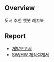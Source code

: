 ## Overview

도서 추천 챗봇 레꼬북

## Report
* [개발보고서](https://github.com/defwdahyun0/recoBook/blob/main/2021%20%ED%95%9C%EC%9D%B4%EC%9D%8C%20%EA%B3%B5%EB%AA%A8%EC%A0%84%20%EA%B0%9C%EB%B0%9C%EB%B3%B4%EA%B3%A0%EC%84%9C_%EB%A0%88%EA%BC%AC%EB%B6%81_2%EC%B0%A8.pdf)
* [SW/HW 제작설계서]()


